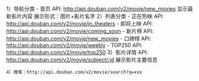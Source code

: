 1）导航分类
        - 首页
            API: http://api.douban.com/v2/movie/new_movies
            显示最新影片内容
            展示形式：图片+影片名字
    2）列表分类
        - 正在热映
            API: http://api.douban.com/v2/movie/in_theaters
        - 即将上映
            API: http://api.douban.com/v2/movie/coming_soon
        - 新片榜
            API: http://api.douban.com/v2/movie/new_movies
        - 口碑榜
            API: http://api.douban.com/v2/movie/weekly
        - TOP250
            API: http://api.douban.com/v2/movie/top250
    3）影片详情
        API: http://api.douban.com/v2/movie/subject/:id
        展示影片主要信息

    4）搜索：http://api.douban.com/v2/movie/search?q=xxx